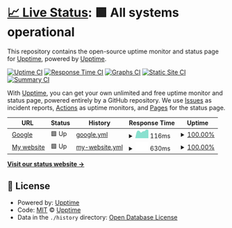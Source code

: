 # [📈 Live Status](https://demo.upptime.js.org): <!--live status--> **🟩 All systems operational**

This repository contains the open-source uptime monitor and status page for [Upptime](https://upptime.js.org), powered by [Upptime](https://github.com/upptime/upptime).

[![Uptime CI](https://github.com/upptime/upptime/workflows/Uptime%20CI/badge.svg)](https://github.com/upptime/upptime/actions?query=workflow%3A%22Uptime+CI%22)
[![Response Time CI](https://github.com/upptime/upptime/workflows/Response%20Time%20CI/badge.svg)](https://github.com/upptime/upptime/actions?query=workflow%3A%22Response+Time+CI%22)
[![Graphs CI](https://github.com/upptime/upptime/workflows/Graphs%20CI/badge.svg)](https://github.com/upptime/upptime/actions?query=workflow%3A%22Graphs+CI%22)
[![Static Site CI](https://github.com/upptime/upptime/workflows/Static%20Site%20CI/badge.svg)](https://github.com/upptime/upptime/actions?query=workflow%3A%22Static+Site+CI%22)
[![Summary CI](https://github.com/upptime/upptime/workflows/Summary%20CI/badge.svg)](https://github.com/upptime/upptime/actions?query=workflow%3A%22Summary+CI%22)

With [Upptime](https://upptime.js.org), you can get your own unlimited and free uptime monitor and status page, powered entirely by a GitHub repository. We use [Issues](https://github.com/upptime/upptime/issues) as incident reports, [Actions](https://github.com/upptime/upptime/actions) as uptime monitors, and [Pages](https://demo.upptime.js.org) for the status page.

<!--start: status pages-->
<!-- This summary is generated by Upptime (https://github.com/upptime/upptime) -->
<!-- Do not edit this manually, your changes will be overwritten -->
<!-- prettier-ignore -->
| URL | Status | History | Response Time | Uptime |
| --- | ------ | ------- | ------------- | ------ |
| <img alt="" src="https://icons.duckduckgo.com/ip3/www.google.com.ico" height="13"> [Google](https://www.google.com) | 🟩 Up | [google.yml](https://github.com/JunTingLin/upptime/commits/HEAD/history/google.yml) | <details><summary><img alt="Response time graph" src="./graphs/google/response-time-week.png" height="20"> 116ms</summary><br><a href="https://demo.upptime.js.org/history/google"><img alt="Response time 108" src="https://img.shields.io/endpoint?url=https%3A%2F%2Fraw.githubusercontent.com%2FJunTingLin%2Fupptime%2FHEAD%2Fapi%2Fgoogle%2Fresponse-time.json"></a><br><a href="https://demo.upptime.js.org/history/google"><img alt="24-hour response time 82" src="https://img.shields.io/endpoint?url=https%3A%2F%2Fraw.githubusercontent.com%2FJunTingLin%2Fupptime%2FHEAD%2Fapi%2Fgoogle%2Fresponse-time-day.json"></a><br><a href="https://demo.upptime.js.org/history/google"><img alt="7-day response time 116" src="https://img.shields.io/endpoint?url=https%3A%2F%2Fraw.githubusercontent.com%2FJunTingLin%2Fupptime%2FHEAD%2Fapi%2Fgoogle%2Fresponse-time-week.json"></a><br><a href="https://demo.upptime.js.org/history/google"><img alt="30-day response time 97" src="https://img.shields.io/endpoint?url=https%3A%2F%2Fraw.githubusercontent.com%2FJunTingLin%2Fupptime%2FHEAD%2Fapi%2Fgoogle%2Fresponse-time-month.json"></a><br><a href="https://demo.upptime.js.org/history/google"><img alt="1-year response time 105" src="https://img.shields.io/endpoint?url=https%3A%2F%2Fraw.githubusercontent.com%2FJunTingLin%2Fupptime%2FHEAD%2Fapi%2Fgoogle%2Fresponse-time-year.json"></a></details> | <details><summary><a href="https://demo.upptime.js.org/history/google">100.00%</a></summary><a href="https://demo.upptime.js.org/history/google"><img alt="All-time uptime 100.00%" src="https://img.shields.io/endpoint?url=https%3A%2F%2Fraw.githubusercontent.com%2FJunTingLin%2Fupptime%2FHEAD%2Fapi%2Fgoogle%2Fuptime.json"></a><br><a href="https://demo.upptime.js.org/history/google"><img alt="24-hour uptime 100.00%" src="https://img.shields.io/endpoint?url=https%3A%2F%2Fraw.githubusercontent.com%2FJunTingLin%2Fupptime%2FHEAD%2Fapi%2Fgoogle%2Fuptime-day.json"></a><br><a href="https://demo.upptime.js.org/history/google"><img alt="7-day uptime 100.00%" src="https://img.shields.io/endpoint?url=https%3A%2F%2Fraw.githubusercontent.com%2FJunTingLin%2Fupptime%2FHEAD%2Fapi%2Fgoogle%2Fuptime-week.json"></a><br><a href="https://demo.upptime.js.org/history/google"><img alt="30-day uptime 100.00%" src="https://img.shields.io/endpoint?url=https%3A%2F%2Fraw.githubusercontent.com%2FJunTingLin%2Fupptime%2FHEAD%2Fapi%2Fgoogle%2Fuptime-month.json"></a><br><a href="https://demo.upptime.js.org/history/google"><img alt="1-year uptime 100.00%" src="https://img.shields.io/endpoint?url=https%3A%2F%2Fraw.githubusercontent.com%2FJunTingLin%2Fupptime%2FHEAD%2Fapi%2Fgoogle%2Fuptime-year.json"></a></details>
| <img alt="" src="https://icons.duckduckgo.com/ip3/junting.info.ico" height="13"> [My website](https://junting.info/) | 🟩 Up | [my-website.yml](https://github.com/JunTingLin/upptime/commits/HEAD/history/my-website.yml) | <details><summary><img alt="Response time graph" src="./graphs/my-website/response-time-week.png" height="20"> 630ms</summary><br><a href="https://demo.upptime.js.org/history/my-website"><img alt="Response time 612" src="https://img.shields.io/endpoint?url=https%3A%2F%2Fraw.githubusercontent.com%2FJunTingLin%2Fupptime%2FHEAD%2Fapi%2Fmy-website%2Fresponse-time.json"></a><br><a href="https://demo.upptime.js.org/history/my-website"><img alt="24-hour response time 771" src="https://img.shields.io/endpoint?url=https%3A%2F%2Fraw.githubusercontent.com%2FJunTingLin%2Fupptime%2FHEAD%2Fapi%2Fmy-website%2Fresponse-time-day.json"></a><br><a href="https://demo.upptime.js.org/history/my-website"><img alt="7-day response time 630" src="https://img.shields.io/endpoint?url=https%3A%2F%2Fraw.githubusercontent.com%2FJunTingLin%2Fupptime%2FHEAD%2Fapi%2Fmy-website%2Fresponse-time-week.json"></a><br><a href="https://demo.upptime.js.org/history/my-website"><img alt="30-day response time 636" src="https://img.shields.io/endpoint?url=https%3A%2F%2Fraw.githubusercontent.com%2FJunTingLin%2Fupptime%2FHEAD%2Fapi%2Fmy-website%2Fresponse-time-month.json"></a><br><a href="https://demo.upptime.js.org/history/my-website"><img alt="1-year response time 610" src="https://img.shields.io/endpoint?url=https%3A%2F%2Fraw.githubusercontent.com%2FJunTingLin%2Fupptime%2FHEAD%2Fapi%2Fmy-website%2Fresponse-time-year.json"></a></details> | <details><summary><a href="https://demo.upptime.js.org/history/my-website">100.00%</a></summary><a href="https://demo.upptime.js.org/history/my-website"><img alt="All-time uptime 51.94%" src="https://img.shields.io/endpoint?url=https%3A%2F%2Fraw.githubusercontent.com%2FJunTingLin%2Fupptime%2FHEAD%2Fapi%2Fmy-website%2Fuptime.json"></a><br><a href="https://demo.upptime.js.org/history/my-website"><img alt="24-hour uptime 100.00%" src="https://img.shields.io/endpoint?url=https%3A%2F%2Fraw.githubusercontent.com%2FJunTingLin%2Fupptime%2FHEAD%2Fapi%2Fmy-website%2Fuptime-day.json"></a><br><a href="https://demo.upptime.js.org/history/my-website"><img alt="7-day uptime 100.00%" src="https://img.shields.io/endpoint?url=https%3A%2F%2Fraw.githubusercontent.com%2FJunTingLin%2Fupptime%2FHEAD%2Fapi%2Fmy-website%2Fuptime-week.json"></a><br><a href="https://demo.upptime.js.org/history/my-website"><img alt="30-day uptime 100.00%" src="https://img.shields.io/endpoint?url=https%3A%2F%2Fraw.githubusercontent.com%2FJunTingLin%2Fupptime%2FHEAD%2Fapi%2Fmy-website%2Fuptime-month.json"></a><br><a href="https://demo.upptime.js.org/history/my-website"><img alt="1-year uptime 48.35%" src="https://img.shields.io/endpoint?url=https%3A%2F%2Fraw.githubusercontent.com%2FJunTingLin%2Fupptime%2FHEAD%2Fapi%2Fmy-website%2Fuptime-year.json"></a></details>

<!--end: status pages-->

[**Visit our status website →**](https://demo.upptime.js.org)

## 📄 License

- Powered by: [Upptime](https://github.com/upptime/upptime)
- Code: [MIT](./LICENSE) © [Upptime](https://upptime.js.org)
- Data in the `./history` directory: [Open Database License](https://opendatacommons.org/licenses/odbl/1-0/)
